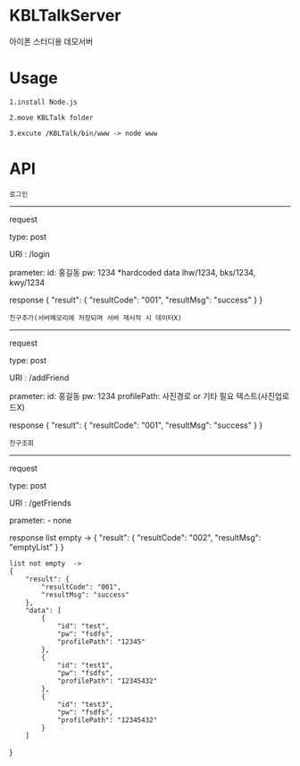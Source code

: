 # KBLTalkServer
아이폰 스터디용 데모서버

Usage
=================================================================
	1.install Node.js
	
	2.move KBLTalk folder
	
	3.excute /KBLTalk/bin/www -> node www

API
=================================================================
	로그인
-----------------------------------------------------------------
request

type: post

URI : /login

prameter: 
id: 홍길동
pw: 1234
*hardcoded data lhw/1234, bks/1234, kwy/1234

response
{
    "result": {
        "resultCode": "001",
        "resultMsg": "success"
    }
}


	친구추가(서버메모리에 저장되며 서버 재시작 시 데이터X)
-----------------------------------------------------------------
request

type: post

URI : /addFriend

prameter: 
id: 홍길동
pw: 1234
profilePath: 사진경로 or 기타 필요 텍스트(사진업로드X)

response
{
    "result": {
        "resultCode": "001",
        "resultMsg": "success"
    }
}

	친구조회
-----------------------------------------------------------------
request

type: post

URI : /getFriends

prameter: 
	- none
	
response
	list empty -> 
	{
	    "result": {
	        "resultCode": "002",
	        "resultMsg": "emptyList"
	    }
	}

	list not empty  ->
	{
	    "result": {
	        "resultCode": "001",
	        "resultMsg": "success"
	    },
	    "data": [
	        {
	            "id": "test",
	            "pw": "fsdfs",
	            "profilePath": "12345"
	        },
	        {
	            "id": "test1",
	            "pw": "fsdfs",
	            "profilePath": "12345432"
	        },
	        {
	            "id": "test3",
	            "pw": "fsdfs",
	            "profilePath": "12345432"
	        }
	    ]
}
